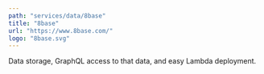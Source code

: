 ```yaml
---
path: "services/data/8base"
title: "8base"
url: "https://www.8base.com/"
logo: "8base.svg"
---
```


Data storage, GraphQL access to that data, and easy Lambda deployment.
